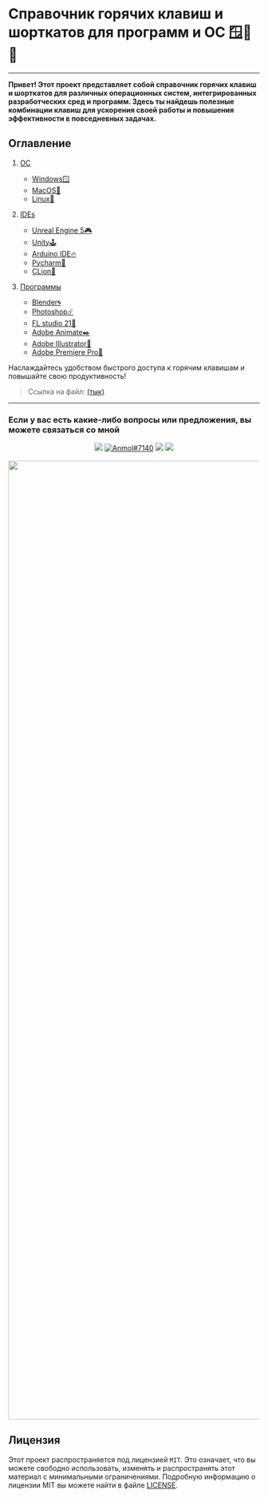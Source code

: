 # Справочник горячих клавиш и шорткатов для программ и ОС 🪟🍎🐧
___

__Привет! Этот проект представляет собой справочник горячих клавиш и шорткатов
для различных операционных систем, интегрированных разработческих сред
и программ. Здесь ты найдешь полезные комбинации клавиш для ускорения своей работы и повышения эффективности в повседневных задачах.__



## Оглавление

1. [ОС](#os)
    - [Windows🪟](#windows)
    - [MacOS🍎](#macos)
    - [Linux🐧](#linux)


2. [IDEs](#ide)
    - [Unreal Engine 5🎮](#unreal-engine-5)
    - [Unity🕹️](#unity)
    - [Arduino IDE🔥](#arduino)
    - [Pycharm🐍](#pycharm)
    - [CLion🔧](#clion)


3. [Программы](#programs)
    - [Blender🌀](#blender)
    - [Photoshop☄️](#photoshop)
    - [FL studio 21🍓](#fl-studio-21)
    - [Adobe Animate✒️](#adobe-animate)
    - [Adobe Illustrator🎨](#adobe-illustrator)
    - [Adobe Premiere Pro🎥](#adobe-premiere-pro)
   

Наслаждайтесь удобством быстрого доступа к горячим клавишам и повышайте свою продуктивность!


> Ссылка на файл: [(тык)](./HotKeys_ru.md)

___
### Если у вас есть какие-либо вопросы или предложения, вы можете связаться со мной

<div align="center">
<!--- --------------------------Contact and icons---------------------------------------- -->
  <a href="mailto:CodexCodeGeek@outlook.com"><img src="https://img.shields.io/badge/Gmail-d5d5d5?style=for-the-badge&logo=gmail&logoColor=0A0209" /></a>
  <a href="https://discord.com/users/1139606020935667712"><img src="https://img.shields.io/badge/Discord-d5d5d5?style=for-the-badge&logo=discord&logoColor=0A0209" alt="Anmol#7140" ></a>
  <!-- Добавлены иконки для дополнительных контактов -->
  <a href="https://www.facebook.com/61550483339339"><img src="https://img.shields.io/badge/Facebook-d5d5d5?style=for-the-badge&logo=facebook&logoColor=0A0209" /></a>
  <a href="https://twitter.com/GitKerMerBer"><img src="https://img.shields.io/badge/Twitter-d5d5d5?style=for-the-badge&logo=twitter&logoColor=0A0209" /></a>
  <!-- <a href="https://t.me/NOTWORKING1324241"><img src="https://img.shields.io/badge/Telegram-d5d5d5?style=for-the-badge&logo=telegram&logoColor=0A0209" /></a> -->
</div>
<br>

<img src="https://www.animatedimages.org/data/media/562/animated-line-image-0184.gif" width="1920" />

## Лицензия 

Этот проект распространяется под лицензией `MIT`. 
Это означает, что вы можете свободно использовать, изменять и распространять этот материал с минимальными ограничениями.
Подробную информацию о лицензии MIT вы можете найти в файле [LICENSE](./LICENSE).
